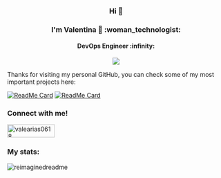 <h3 align="center">Hi 👋</h3>
<h3 align="center">I'm Valentina 🌸 :woman_technologist:	</h3>
<h4 align="center">DevOps Engineer :infinity: </h4>
<p align="center">
  <a href="https://skillicons.dev">
    <img src="https://skillicons.dev/icons?i=git,gitlab,python,terraform,aws,kubernetes,grafana" />
  </a>
</p>


Thanks for visiting my personal GitHub, you can check some of my most important projects here: 

[![ReadMe Card](https://github-readme-stats.vercel.app/api/pin/?username=valearias07&repo=todo-for-cicd)](https://github.com/valearias07/todo-for-cicd)
[![ReadMe Card](https://github-readme-stats.vercel.app/api/pin/?username=valearias07&repo=U-market)](https://github.com/valearias07/U-market)

<h3 align="left">Connect with me! </h3>
<p align="left">
<a href="https://www.linkedin.com/in/valeariasp/" target="blank"><img align="center" src="https://img.shields.io/badge/LinkedIn-0077B5?style=for-the-badge&logo=linkedin&logoColor=white" alt="valearias0618" height="30" width="110" /></a>
</p>


<h3 align="left">My stats: </h3>
<img src="https://myreadme.vercel.app/api/embed/ValeArias07?panels=userstatistics,toprepositories,toplanguages,commitgraph" alt="reimaginedreadme" />
